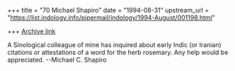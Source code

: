 +++
title = "70 Michael Shapiro"
date = "1994-08-31"
upstream_url = "https://list.indology.info/pipermail/indology/1994-August/001198.html"

+++
[Archive link](https://list.indology.info/pipermail/indology/1994-August/001198.html)

A Sinological colleague of mine has inquired about early Indic (or 
Iranian) citations or attestations of a word for the herb rosemary.  Any 
help would be appreciated.
--Michael C. Shapiro





